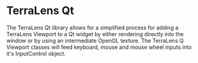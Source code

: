 # TerraLens Qt #

The TerraLens Qt library allows for a simplified process for adding a TerraLens Viewport to a Qt widget by either rendering directly into the window or by using an intermediate OpenGL texture. The TerraLens Q Viewport classes will feed keyboard, mouse and mouse wheel inputs into it's InputControl object.